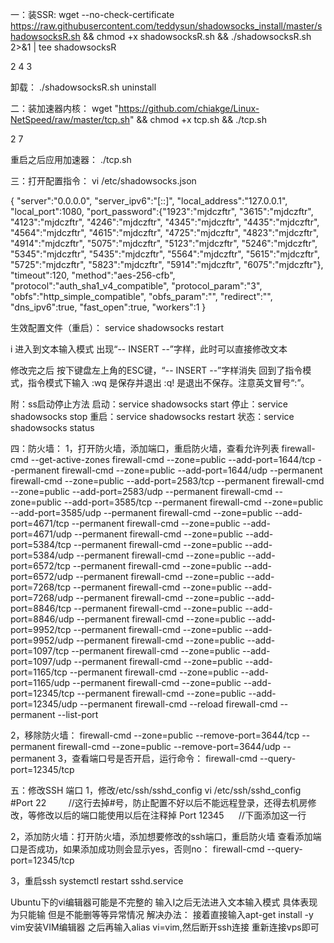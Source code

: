 一：装SSR:
wget --no-check-certificate https://raw.githubusercontent.com/teddysun/shadowsocks_install/master/shadowsocksR.sh && chmod +x shadowsocksR.sh && ./shadowsocksR.sh 2>&1 | tee shadowsocksR

2  4  3

卸载： 
./shadowsocksR.sh uninstall

二：装加速器内核：
wget "https://github.com/chiakge/Linux-NetSpeed/raw/master/tcp.sh" && chmod +x tcp.sh && ./tcp.sh

2  7

重启之后应用加速器：
./tcp.sh

三：打开配置指令：
vi /etc/shadowsocks.json

{
    "server":"0.0.0.0",
    "server_ipv6":"[::]",
    "local_address":"127.0.0.1",
    "local_port":1080,
    "port_password":{"1923":"mjdczftr",
                     "3615":"mjdczftr",
                     "4123":"mjdczftr",
                     "4246":"mjdczftr",
                     "4345":"mjdczftr",
                     "4435":"mjdczftr",
                     "4564":"mjdczftr",
                     "4615":"mjdczftr",
                     "4725":"mjdczftr",
                     "4823":"mjdczftr",
                     "4914":"mjdczftr",
                     "5075":"mjdczftr",
                     "5123":"mjdczftr",
                     "5246":"mjdczftr",
                     "5345":"mjdczftr",
                     "5435":"mjdczftr",
                     "5564":"mjdczftr",
                     "5615":"mjdczftr",
                     "5725":"mjdczftr",
                     "5823":"mjdczftr",
                     "5914":"mjdczftr",
                     "6075":"mjdczftr"},
    "timeout":120,
    "method":"aes-256-cfb",
    "protocol":"auth_sha1_v4_compatible",
    "protocol_param":"3",
    "obfs":"http_simple_compatible",
    "obfs_param":"",
    "redirect":"",
    "dns_ipv6":true,
    "fast_open":true,
    "workers":1
}

生效配置文件（重启）：
service shadowsocks restart

i   进入到文本输入模式
出现“-- INSERT --”字样，此时可以直接修改文本

修改完之后
按下键盘左上角的ESC键，“-- INSERT --”字样消失
回到了指令模式，指令模式下输入
:wq   是保存并退出
:q!   是退出不保存。注意英文冒号“:”。

附：ss启动停止方法
启动：service shadowsocks start
停止：service shadowsocks stop
重启：service shadowsocks restart
状态：service shadowsocks status

四：防火墙：
1，打开防火墙，添加端口，重启防火墙，查看允许列表
firewall-cmd --get-active-zones
firewall-cmd --zone=public --add-port=1644/tcp --permanent
firewall-cmd --zone=public --add-port=1644/udp --permanent
firewall-cmd --zone=public --add-port=2583/tcp --permanent
firewall-cmd --zone=public --add-port=2583/udp --permanent
firewall-cmd --zone=public --add-port=3585/tcp --permanent
firewall-cmd --zone=public --add-port=3585/udp --permanent
firewall-cmd --zone=public --add-port=4671/tcp --permanent
firewall-cmd --zone=public --add-port=4671/udp --permanent
firewall-cmd --zone=public --add-port=5384/tcp --permanent
firewall-cmd --zone=public --add-port=5384/udp --permanent
firewall-cmd --zone=public --add-port=6572/tcp --permanent
firewall-cmd --zone=public --add-port=6572/udp --permanent
firewall-cmd --zone=public --add-port=7268/tcp --permanent
firewall-cmd --zone=public --add-port=7268/udp --permanent
firewall-cmd --zone=public --add-port=8846/tcp --permanent
firewall-cmd --zone=public --add-port=8846/udp --permanent
firewall-cmd --zone=public --add-port=9952/tcp --permanent
firewall-cmd --zone=public --add-port=9952/udp --permanent
firewall-cmd --zone=public --add-port=1097/tcp --permanent
firewall-cmd --zone=public --add-port=1097/udp --permanent
firewall-cmd --zone=public --add-port=1165/tcp --permanent
firewall-cmd --zone=public --add-port=1165/udp --permanent
firewall-cmd --zone=public --add-port=12345/tcp --permanent
firewall-cmd --zone=public --add-port=12345/udp --permanent
firewall-cmd --reload
firewall-cmd --permanent --list-port

2，移除防火墙：
firewall-cmd --zone=public --remove-port=3644/tcp --permanent
firewall-cmd --zone=public --remove-port=3644/udp --permanent
3，查看端口号是否开启，运行命令：
firewall-cmd --query-port=12345/tcp

五：修改SSH 端口
1，修改/etc/ssh/sshd_config
vi /etc/ssh/sshd_config
#Port 22         //这行去掉#号，防止配置不好以后不能远程登录，还得去机房修改，等修改以后的端口能使用以后在注释掉
Port 12345      //下面添加这一行

2，添加防火墙：打开防火墙，添加想要修改的ssh端口，重启防火墙
查看添加端口是否成功，如果添加成功则会显示yes，否则no：
firewall-cmd --query-port=12345/tcp

3，重启ssh
systemctl restart sshd.service

Ubuntu下的vi编辑器可能是不完整的
输入I之后无法进入文本输入模式
具体表现为只能输
但是不能删等等异常情况
解决办法：
接着直接输入apt-get install -y vim安装VIM编辑器
之后再输入alias vi=vim,然后断开ssh连接
重新连接vps即可
